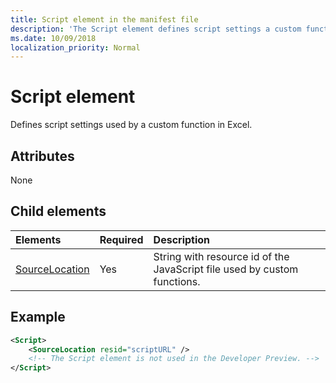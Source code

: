 ```yaml
---
title: Script element in the manifest file
description: 'The Script element defines script settings a custom function uses in Excel.'
ms.date: 10/09/2018
localization_priority: Normal
---
```


# Script element

Defines script settings used by a custom function in Excel.

## Attributes

None

## Child elements

|Elements  |  Required  |  Description  |
|:-----|:-----|:-----|
|  [SourceLocation](customfunctionssourcelocation.md)  |  Yes  | String with resource id of the JavaScript file used by custom functions.|

## Example

```xml
<Script>
    <SourceLocation resid="scriptURL" />
    <!-- The Script element is not used in the Developer Preview. -->
</Script>
```
